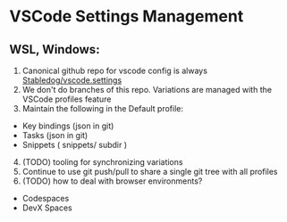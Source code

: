 # VSCode Settings Management

## WSL, Windows:
1.  Canonical github repo for vscode config is always [Stabledog/vscode.settings]()
2.  We don't do branches of this repo.  Variations are managed with the VSCode profiles feature
3.  Maintain the following in the Default profile:
   - Key bindings (json in git)
   - Tasks (json in git)
   - Snippets ( snippets/ subdir )
4.  (TODO) tooling for synchronizing variations 
5.  Continue to use git push/pull to share a single git tree with all profiles
6.  (TODO) how to deal with browser environments?
   - Codespaces
   - DevX Spaces
